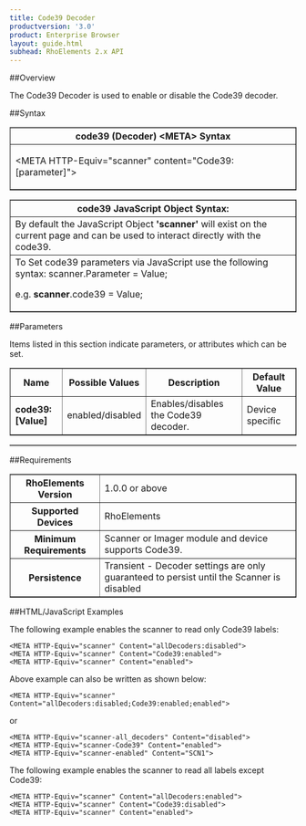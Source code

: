 ```yaml
---
title: Code39 Decoder
productversion: '3.0'
product: Enterprise Browser
layout: guide.html
subhead: RhoElements 2.x API
---
```


##Overview

The Code39 Decoder is used to enable or disable the Code39 decoder.

##Syntax

<table class="facelift" style="width:100%" border="1" padding="5px"> <tr><th class="tableHeading">code39 (Decoder) &lt;META&gt; Syntax
</th></tr><tr><td class="clsSyntaxCells clsOddRow"><p>&lt;META HTTP-Equiv="scanner" content="Code39:[parameter]"&gt;</p></td></tr></table>
<table class="facelift" style="width:100%" border="1" padding="5px"> <tr><th class="tableHeading">code39 JavaScript Object Syntax:</th></tr><tr><td class="clsSyntaxCells clsOddRow">
By default the JavaScript Object <b>'scanner'</b> will exist on the current page and can be used to interact directly with the code39.
</td></tr><tr><td class="clsSyntaxCells clsEvenRow">
To Set code39 parameters via JavaScript use the following syntax: scanner.Parameter = Value;
<P />e.g. <b>scanner</b>.code39 = Value;
</td></tr></table>

##Parameters


Items listed in this section indicate parameters, or attributes which can be set.
<table class="facelift" style="width:100%" border="1" padding="5px"> <col width="20%" /><col width="20%" /><col width="38%" /><col width="22%" /><tr><th class="tableHeading">Name</th><th class="tableHeading">Possible Values</th><th class="tableHeading">Description</th><th class="tableHeading">Default Value</th></tr><tr><td class="clsSyntaxCells clsOddRow"><b>code39:[Value]
</b></td><td class="clsSyntaxCells clsOddRow">enabled/disabled</td><td class="clsSyntaxCells clsOddRow">Enables/disables the Code39 decoder.</td><td class="clsSyntaxCells clsOddRow">Device specific</td></tr></table>
<table class="facelift" style="width:100%" border="1" padding="5px"> <col width="78%" /><col width="8%" /><col width="1%" /><col width="5%" /><col width="1%" /><col width="5%" /><col width="2%" /></table>





##Requirements

<table class="facelift" style="width:100%" border="1" padding="5px"> <tr><th class="tableHeading">RhoElements Version</th><td class="clsSyntaxCell clsEvenRow">1.0.0 or above
</td></tr><tr><th class="tableHeading">Supported Devices</th><td class="clsSyntaxCell clsOddRow">RhoElements</td></tr><tr><th class="tableHeading">Minimum Requirements</th><td class="clsSyntaxCell clsOddRow">Scanner or Imager module and device supports Code39.</td></tr><tr><th class="tableHeading">Persistence</th><td class="clsSyntaxCell clsEvenRow">Transient - Decoder settings are only guaranteed to persist until the Scanner is disabled</td></tr></table>


##HTML/JavaScript Examples

The following example enables the scanner to read only Code39 labels:

	<META HTTP-Equiv="scanner" Content="allDecoders:disabled">
	<META HTTP-Equiv="scanner" Content="Code39:enabled">
	<META HTTP-Equiv="scanner" Content="enabled">
	
Above example can also be written as shown below:

	<META HTTP-Equiv="scanner" Content="allDecoders:disabled;Code39:enabled;enabled">
	
or

	<META HTTP-Equiv="scanner-all_decoders" Content="disabled">
	<META HTTP-Equiv="scanner-Code39" Content="enabled">
	<META HTTP-Equiv="scanner-enabled" Content="SCN1">
	
The following example enables the scanner to read all labels except Code39:

	<META HTTP-Equiv="scanner" Content="allDecoders:enabled">
	<META HTTP-Equiv="scanner" Content="Code39:disabled">
	<META HTTP-Equiv="scanner" Content="enabled">
	






